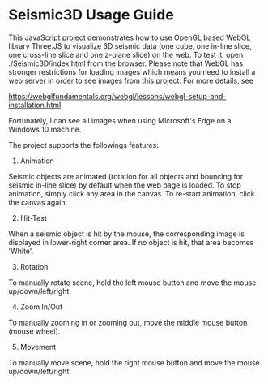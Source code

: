 # Seismic3D Usage Guide

This JavaScript project demonstrates how to use OpenGL based WebGL library Three.JS to visualize 3D seismic data (one cube, one in-line slice, one cross-line slice and one z-plane slice) on the web. To test it, open ./Seismic3D/index.html from the browser. Please note that WebGL has stronger restrictions for loading images which means you need to install a web server in order to see images from this project. For more details, see 

   https://webglfundamentals.org/webgl/lessons/webgl-setup-and-installation.html

Fortunately, I can see all images when using Microsoft's Edge on a Windows 10 machine.

The project supports the followings features:

1. Animation

Seismic objects are animated (rotation for all objects and bouncing for seismic in-line slice) by default when the web page is loaded. To stop animation, simply click any area in the canvas. To re-start animation, click the canvas again. 

2. Hit-Test

When a seismic object is hit by the mouse, the corresponding image is displayed in lower-right corner area. If no object is hit, that area becomes 'White'. 

3. Rotation

To manually rotate scene, hold the left mouse button and move the mouse up/down/left/right.

4. Zoom In/Out

To manually zooming in or zooming out, move the middle mouse button (mouse wheel).

5. Movement

To manually move scene, hold the right mouse button and move the mouse up/down/left/right.
